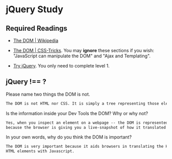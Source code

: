 # jQuery Study

## Required Readings

-   [The DOM | Wikipedia](https://en.wikipedia.org/wiki/Document_Object_Model)

-   [The DOM | CSS-Tricks](https://css-tricks.com/dom/). You may **ignore**
    these sections if you wish: "JavaScript can manipulate the DOM" and "Ajax
    and Templating".

-   [Try jQuery](http://try.jquery.com/). You only need to complete level 1.

## jQuery !== ?

Please name two things the DOM is not.

```md
The DOM is not HTML nor CSS. It is simply a tree representing those elements from the file.
```

Is the information inside your Dev Tools the DOM? Why or why not?

```md
Yes, when you inspect an element on a webpage -- the DOM is represented in the DEV Tools
because the browser is giving you a live-snapshot of how it translated the HTML that you wrote for the page.
```

In your own words, why do you think the DOM is important?

```md
The DOM is very important because it aids browsers in translating the HTML document to quickly find
HTML elements with Javascript.
```
